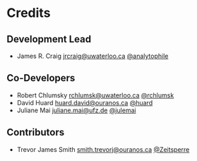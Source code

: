 # Credits

## Development Lead

* James R. Craig <jrcraig@uwaterloo.ca> [@analytophile](https://github.com/analytophile)

## Co-Developers

* Robert Chlumsky <rchlumsk@uwaterloo.ca> [@rchlumsk](https://github.com/rchlumsk)
* David Huard <huard.david@ouranos.ca> [@huard](https://github.com/huard)
* Juliane Mai <juliane.mai@ufz.de> [@julemai](https://github.com/julemai)

## Contributors

* Trevor James Smith <smith.trevorj@ouranos.ca> [@Zeitsperre](https://github.com/Zeitsperre)
